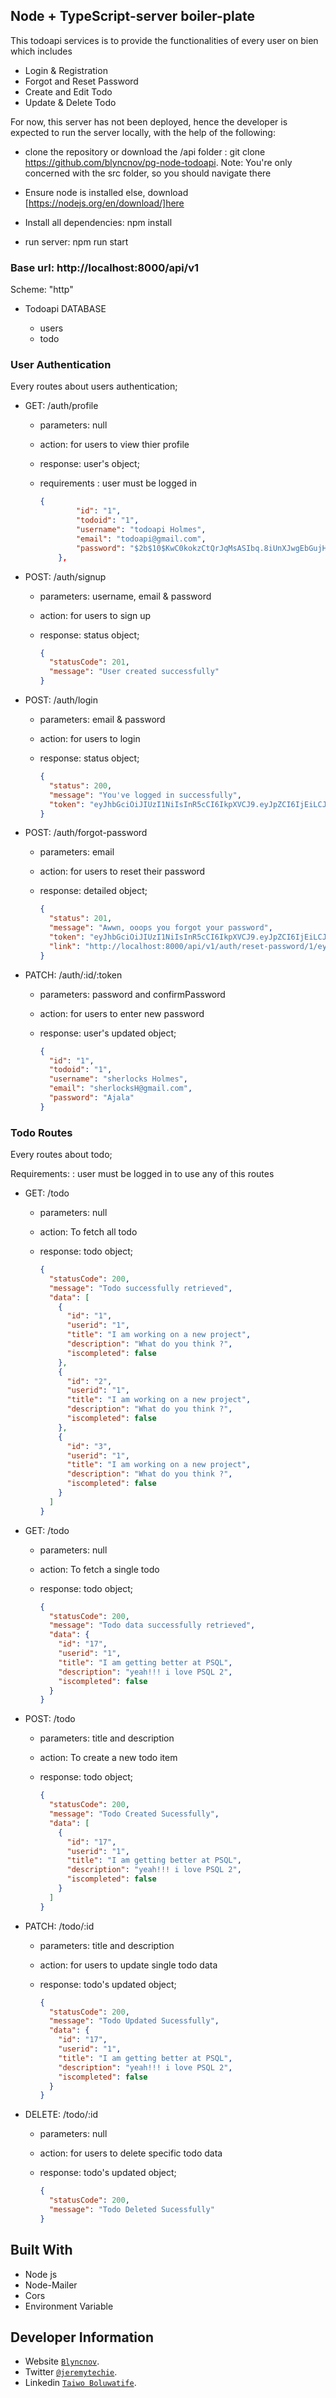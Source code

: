 ## Node + TypeScript-server boiler-plate

This todoapi services is to provide the functionalities of every user on bien which includes

- Login & Registration
- Forgot and Reset Password
- Create and Edit Todo
- Update & Delete Todo

For now, this server has not been deployed, hence the developer is expected to run the server locally, with the help of the following:

- clone the repository or download the /api folder : git clone https://github.com/blyncnov/pg-node-todoapi.
  Note: You're only concerned with the src folder, so you should navigate there

- Ensure node is installed else, download [https://nodejs.org/en/download/]here
- Install all dependencies: npm install
- run server: npm run start

### Base url: http://localhost:8000/api/v1

Scheme: "http"

- Todoapi DATABASE

  - users
  - todo

### User Authentication

Every routes about users authentication;

- GET: /auth/profile

  - parameters: null
  - action: for users to view thier profile
  - response: user's object;
  - requirements : user must be logged in

    ```json
    {
            "id": "1",
            "todoid": "1",
            "username": "todoapi Holmes",
            "email": "todoapi@gmail.com",
            "password": "$2b$10$KwC0kokzCtQrJqMsASIbq.8iUnXJwgEbGujHyDoEtji/TEqPqzvyO"
        },
    ```

- POST: /auth/signup

  - parameters: username, email & password
  - action: for users to sign up
  - response: status object;

    ```json
    {
      "statusCode": 201,
      "message": "User created successfully"
    }
    ```

- POST: /auth/login

  - parameters: email & password
  - action: for users to login
  - response: status object;

    ```json
    {
      "status": 200,
      "message": "You've logged in successfully",
      "token": "eyJhbGciOiJIUzI1NiIsInR5cCI6IkpXVCJ9.eyJpZCI6IjEiLCJ1c2VybmFtZSI6InNoZXJsb2NrcyBIb2xtZXMiLCJpYXQiOjE2NzAzNDY5MTEsImV4cCI6MTY3MDM0NzUxMX0.bPdj6eiuPFuamgls6Vur8XyFj5k4HfH61-TobYcEaoA"
    }
    ```

- POST: /auth/forgot-password

  - parameters: email
  - action: for users to reset their password
  - response: detailed object;

    ```json
    {
      "status": 201,
      "message": "Awwn, ooops you forgot your password",
      "token": "eyJhbGciOiJIUzI1NiIsInR5cCI6IkpXVCJ9.eyJpZCI6IjEiLCJlbWFpbCI6InNoZXJsb2Nrc0hAZ21haWwuY29tIiwiaWF0IjoxNjcwMzQ2ODk1LCJleHAiOjE2NzAzNDcxOTV9.JpfAGZfYrc8cAiVmybqYoE61PTkoQFQXcai8D9-jAaw",
      "link": "http://localhost:8000/api/v1/auth/reset-password/1/eyJhbGciOiJIUzI1NiIsInR5cCI6IkpXVCJ9.eyJpZCI6IjEiLCJlbWFpbCI6InNoZXJsb2Nrc0hAZ21haWwuY29tIiwiaWF0IjoxNjcwMzQ2ODk1LCJleHAiOjE2NzAzNDcxOTV9.JpfAGZfYrc8cAiVmybqYoE61PTkoQFQXcai8D9-jAaw"
    }
    ```

- PATCH: /auth/:id/:token

  - parameters: password and confirmPassword
  - action: for users to enter new password
  - response: user's updated object;

    ```json
    {
      "id": "1",
      "todoid": "1",
      "username": "sherlocks Holmes",
      "email": "sherlocksH@gmail.com",
      "password": "Ajala"
    }
    ```

### Todo Routes

Every routes about todo;

Requirements: : user must be logged in to use any of this routes

- GET: /todo

  - parameters: null
  - action: To fetch all todo
  - response: todo object;

    ```json
    {
      "statusCode": 200,
      "message": "Todo successfully retrieved",
      "data": [
        {
          "id": "1",
          "userid": "1",
          "title": "I am working on a new project",
          "description": "What do you think ?",
          "iscompleted": false
        },
        {
          "id": "2",
          "userid": "1",
          "title": "I am working on a new project",
          "description": "What do you think ?",
          "iscompleted": false
        },
        {
          "id": "3",
          "userid": "1",
          "title": "I am working on a new project",
          "description": "What do you think ?",
          "iscompleted": false
        }
      ]
    }
    ```

- GET: /todo

  - parameters: null
  - action: To fetch a single todo
  - response: todo object;

    ```json
    {
      "statusCode": 200,
      "message": "Todo data successfully retrieved",
      "data": {
        "id": "17",
        "userid": "1",
        "title": "I am getting better at PSQL",
        "description": "yeah!!! i love PSQL 2",
        "iscompleted": false
      }
    }
    ```

- POST: /todo

  - parameters: title and description
  - action: To create a new todo item
  - response: todo object;

    ```json
    {
      "statusCode": 200,
      "message": "Todo Created Sucessfully",
      "data": [
        {
          "id": "17",
          "userid": "1",
          "title": "I am getting better at PSQL",
          "description": "yeah!!! i love PSQL 2",
          "iscompleted": false
        }
      ]
    }
    ```

- PATCH: /todo/:id

  - parameters: title and description
  - action: for users to update single todo data
  - response: todo's updated object;

    ```json
    {
      "statusCode": 200,
      "message": "Todo Updated Sucessfully",
      "data": {
        "id": "17",
        "userid": "1",
        "title": "I am getting better at PSQL",
        "description": "yeah!!! i love PSQL 2",
        "iscompleted": false
      }
    }
    ```

- DELETE: /todo/:id

  - parameters: null
  - action: for users to delete specific todo data
  - response: todo's updated object;

    ```json
    {
      "statusCode": 200,
      "message": "Todo Deleted Sucessfully"
    }
    ```

## Built With

- Node js
- Node-Mailer
- Cors
- Environment Variable

## Developer Information

- Website [`Blyncnov`](https://pro-blyncnov.vercel.app).
- Twitter [`@jeremytechie`](https://twitter.com/jeremytechie).
- Linkedin [`Taiwo Boluwatife`](https://linkedin.com/in/blyncnov).
